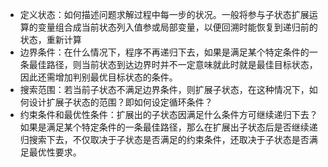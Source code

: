 - 定义状态：如何描述问题求解过程中每一步的状况。一般将参与子状态扩展运算的变量组合成当前状态列入值参或局部变量，以便回溯时能恢复到递归前的状态，重新计算
- 边界条件：在什么情况下，程序不再递归下去，如果是满足某个特定条件的一条最佳路径，则当前状态到达边界时并不一定意味就此时就是最佳目标状态，因此还需增加判别最优目标状态的条件。
- 搜索范围：若当前子状态不满足边界条件，则扩展子状态，在这种情况下，如何设计扩展子状态的范围？即如何设定循环条件？
- 约束条件和最优性条件：扩展出的子状态因满足什么条件方可继续递归下去？如果是满足某个特定条件的一条最佳路径，那么在扩展出子状态后是否继续递归搜索下去，不仅取决于子状态是否满足的约束条件，还取决于子状态是否满足最优性要求。
